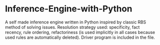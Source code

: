 # Inference-Engine-with-Python

A self made inference  engine written in Python inspired by classic RBS method of solving issues. Resolution strategy used: specificity, fact recency, rule ordering, refactoriness (is used implicitly in all cases because used rules are automatically deleted). Driver program is included in the file.
